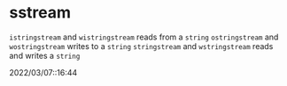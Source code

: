 # sstream

`istringstream` and `wistringstream` reads from a `string`
`ostringstream` and `wostringstream` writes to a `string`
`stringstream` and `wstringstream` reads and writes a `string`


2022/03/07::16:44
